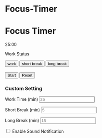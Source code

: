 # Focus-Timer 
<html>
<head>
  
  <title> Foucus timer</title>
  
</head>
<body>
  <div class id=" Time container">
  <h1> Focus Timer </h1>
  <div class id=" time diaplay"><p> 25:00 </p></div>
 <div class id="Status"><p></p> Work Status </p> </div>
 <div class id="mode-buttons">
  <button type=" buttons"> work </button>
  <button type=" buttons"> short break </button>
  <button type=" buttons"> long break </button></div> </br>
  <div class id="button groups">
  <button type="button"> Start </button>
  <button type="button"> Reset </button></div>
  <div class id="Setting">
  <h3> Custom Setting</h3>
  <div class id="Setting item">
    <p> Work Time (min)
    <input type=" number" id="" placeholder="25" /> </br>
     </p>
     <p> Short Break (min)
    <input type="number" id="" placeholder="5" /> </br>
     </p>
     <p> Long Break (min)
    <input type="number" id="" placeholder="15" /> </br>
     </p>
  </div>
  <p> 
  <div class id="Notification toggle">
  <input type="checkbox" name=" " id=" " /> 
   Enable Sound Notification </p>
   </div>
   </div>
</body>

</html>
